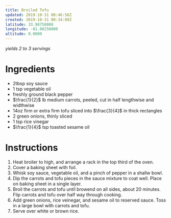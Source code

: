 ```yaml
---
title: Broiled Tofu
updated: 2019-10-31 00:46:56Z
created: 2019-10-31 00:34:09Z
latitude: 33.98750000
longitude: -81.00250000
altitude: 0.0000
---
```


*yields 2 to 3 servings*

# Ingredients

* 2tbsp soy sauce
* 1 tsp vegetable oil
* freshly ground black pepper
* $\frac{1}{2}$ lb medium carrots, peeled, cut in half lengthwise and widthwise
* 14oz firm or extra firm tofu sliced into $\frac{3}{4}$ in thick rectangles
* 2 green onions, thinly sliced
* 1 tsp rice vinegar
* $\frac{1}{4}$ tsp toasted sesame oil

# Instructions

1. Heat broiler to high, and arrange a rack in the top third of the oven.
2. Cover a baking sheet with foil.
3. Whisk soy sauce, vegetable oil, and a pinch of pepper in a shallw bowl.
4. Dip the carrots and tofu pieces in the sauce mixture to coat well. Place on baking sheet in a single layer.
5. Broil the carrots and tofu until browend on all sides, about 20 minutes. Flip carrots and tofu over half way through cooking.
6. Add green onions, rice veinegar, and sesame oil to reserved sauce. Toss in a large bowl with carrots and tofu.
7. Serve over white or brown rice.

